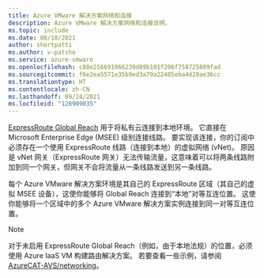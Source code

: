 ```yaml
---
title: Azure VMware 解决方案网络和连接
description: Azure VMware 解决方案网络和连接说明。
ms.topic: include
ms.date: 08/10/2021
author: shortpatti
ms.author: v-patsho
ms.service: azure-vmware
ms.openlocfilehash: c80e256691066239d89b101f206f758725809fad
ms.sourcegitcommit: f6e2ea5571e35b9ed3a79a22485eba4d20ae36cc
ms.translationtype: HT
ms.contentlocale: zh-CN
ms.lasthandoff: 09/24/2021
ms.locfileid: "128909035"
---
```

<!-- Used in articles\azure-vmware\introduction.md and articles\azure-vmware\concepts-networking.md 

articles\azure-vmware\includes\azure-vmware-solution-networking-description.md

-->

[ExpressRoute Global Reach](../../expressroute/expressroute-global-reach.md) 用于将私有云连接到本地环境。 它直接在 Microsoft Enterprise Edge (MSEE) 级别连接线路。 要实现该连接，你的订阅中必须存在一个使用 ExpressRoute 线路（连接到本地）的虚拟网络 (vNet)。  原因是 vNet 网关（ExpressRoute 网关）无法传输流量，这意味着可以将两条线路附加到同一个网关，但网关不会将流量从一条线路发送到另一条线路。

每个 Azure VMware 解决方案环境是其自己的 ExpressRoute 区域（其自己的虚拟 MSEE 设备），这使你能够将 Global Reach 连接到“本地”对等互连位置。  这使你能够将一个区域中的多个 Azure VMware 解决方案实例连接到同一对等互连位置。 

>[!NOTE]
>对于未启用 ExpressRoute Global Reach（例如，由于本地法规）的位置，必须使用 Azure IaaS VM 构建路由解决方案。 若要查看一些示例，请参阅 [AzureCAT-AVS/networking](https://github.com/Azure/AzureCAT-AVS/tree/main/networking)。

